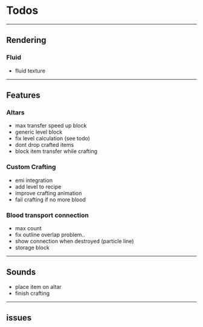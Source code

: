 # Todos

---

## Rendering

### Fluid

* fluid texture

---

## Features

### Altars

* max transfer speed up block
* generic level block
* fix level calculation (see todo)
* dont drop crafted items
* block item transfer while crafting

### Custom Crafting

* emi integration
* add level to recipe
* improve crafting animation
* fail crafting if no more blood

### Blood transport connection

* max count
* fix outline overlap problem..
* show connection when destroyed (particle line)
* storage block

---

## Sounds

* place item on altar
* finish crafting

---

## issues
